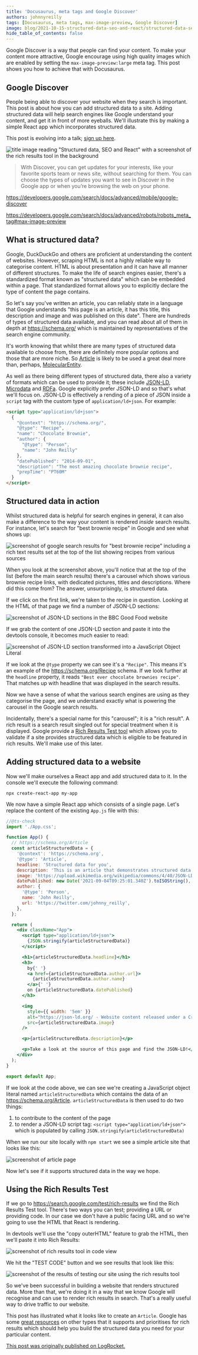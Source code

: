 ```yaml
---
title: 'Docusaurus, meta tags and Google Discover'
authors: johnnyreilly
tags: [Docusaurus, meta tags, max-image-preview, Google Discover]
image: blog/2021-10-15-structured-data-seo-and-react/structured-data-seo-and-react.png
hide_table_of_contents: false
---
```


Google Discover is a way that people can find your content. To make your content more attractive, Google encourage using high quality images which are enabled by setting the `max-image-preview:large` meta tag. This post shows you how to achieve that with Docusaurus.

## Google Discover

People being able to discover your website when they search is important. This post is about how you can add structured data to a site. Adding structured data will help search engines like Google understand your content, and get it in front of more eyeballs. We'll illustrate this by making a simple React app which incorporates structured data.

This post is evolving into a talk; [sign up here](https://blog.logrocket.com/logrocket-react-meetup-react-structured-data-and-seo/).

![title image reading "Structured data, SEO and React" with a screenshot of the rich results tool in the background](../static/blog/2021-10-15-structured-data-seo-and-react/structured-data-seo-and-react.png)

> With Discover, you can get updates for your interests, like your favorite sports team or news site, without searching for them. You can choose the types of updates you want to see in Discover in the Google app or when you’re browsing the web on your phone.

https://developers.google.com/search/docs/advanced/mobile/google-discover

https://developers.google.com/search/docs/advanced/robots/robots_meta_tag#max-image-preview

## What is structured data?

Google, DuckDuckGo and others are proficient at understanding the content of websites. However, scraping HTML is not a highly reliable way to categorise content. HTML is about presentation and it can have all manner of different structures. To make the life of search engines easier, there's a standardized format known as "structured data" which can be embedded within a page. That standardized format allows you to explicitly declare the type of content the page contains.

So let's say you've written an article, you can reliably state in a language that Google understands "this page is an article, it has this title, this description and image and was published on this date". There are hundreds of types of structured data available, and you can read about all of them in depth at https://schema.org/ which is maintained by representatives of the search engine community.

It's worth knowing that whilst there are many types of structured data available to choose from, there are definitely more popular options and those that are more niche. So [Article](https://schema.org/Article) is likely to be used a great deal more than, perhaps, [MolecularEntity](https://schema.org/MolecularEntity).

As well as there being different types of structured data, there also a variety of formats which can be used to provide it; these include [JSON-LD](http://json-ld.org/), [Microdata](https://www.w3.org/TR/microdata/) and [RDFa](https://rdfa.info/). Google explicitly prefer JSON-LD and so that's what we'll focus on. JSON-LD is effectively a rending of a piece of JSON inside a `script` tag with the custom type of `application/ld+json`. For example:

```html
<script type="application/ld+json">
  {
    "@context": "https://schema.org/",
    "@type": "Recipe",
    "name": "Chocolate Brownie",
    "author": {
      "@type": "Person",
      "name": "John Reilly"
    },
    "datePublished": "2014-09-01",
    "description": "The most amazing chocolate brownie recipe",
    "prepTime": "PT60M"
  }
</script>
```

## Structured data in action

Whilst structured data is helpful for search engines in general, it can also make a difference to the way your content is rendered _inside_ search results. For instance, let's search for "best brownie recipe" in Google and see what shows up:

![screenshot of google search results for "best brownie recipe" including a rich text results set at the top of the list showing recipes from various sources](../static/blog/2021-10-15-structured-data-seo-and-react/screenshot-of-rich-text-results.png)

When you look at the screenshot above, you'll notice that at the top of the list (before the main search results) there's a carousel which shows various brownie recipe links, with dedicated pictures, titles and descriptions. Where did this come from? The answer, unsurprisingly, is structured data.

If we click on the first link, we're taken to the recipe in question. Looking at the HTML of that page we find a number of JSON-LD sections:

![screenshot of JSON-LD sections in the BBC Good Food website](../static/blog/2021-10-15-structured-data-seo-and-react/structured-data-in-action.png)

If we grab the content of one JSON-LD section and paste it into the devtools console, it becomes much easier to read:

![screenshot of JSON-LD section transformed into a JavaScript Object Literal](../static/blog/2021-10-15-structured-data-seo-and-react/single-structured-data-as-JSON.png)

If we look at the `@type` property we can see it's a `"Recipe"`. This means it's an example of the https://schema.org/Recipe schema. If we look further at the `headline` property, it reads `"Best ever chocolate brownies recipe"`. That matches up with headline that was displayed in the search results.

Now we have a sense of what the various search engines are using as they categorise the page, and we understand exactly what is powering the carousel in the Google search results.

Incidentally, there's a special name for this "carousel"; it is a "rich result". A rich result is a search result singled out for special treatment when it is displayed. Google provide a [Rich Results Test tool](https://search.google.com/test/rich-results) which allows you to validate if a site provides structured data which is eligible to be featured in rich results. We'll make use of this later.

## Adding structured data to a website

Now we'll make ourselves a React app and add structured data to it. In the console we'll execute the following command:

```
npx create-react-app my-app
```

We now have a simple React app which consists of a single page. Let's replace the content of the existing `App.js` file with this:

```jsx
//@ts-check
import './App.css';

function App() {
  // https://schema.org/Article
  const articleStructuredData = {
    '@context': 'https://schema.org',
    '@type': 'Article',
    headline: 'Structured data for you',
    description: 'This is an article that demonstrates structured data.',
    image: 'https://upload.wikimedia.org/wikipedia/commons/4/40/JSON-LD.svg',
    datePublished: new Date('2021-09-04T09:25:01.340Z').toISOString(),
    author: {
      '@type': 'Person',
      name: 'John Reilly',
      url: 'https://twitter.com/johnny_reilly',
    },
  };

  return (
    <div className="App">
      <script type="application/ld+json">
        {JSON.stringify(articleStructuredData)}
      </script>

      <h1>{articleStructuredData.headline}</h1>
      <h3>
        by{' '}
        <a href={articleStructuredData.author.url}>
          {articleStructuredData.author.name}
        </a>{' '}
        on {articleStructuredData.datePublished}
      </h3>

      <img
        style={{ width: '5em' }}
        alt="https://json-ld.org/ - Website content released under a Creative Commons CC0 Public Domain Dedication except where an alternate is specified., CC0, via Wikimedia Commons"
        src={articleStructuredData.image}
      />

      <p>{articleStructuredData.description}</p>

      <p>Take a look at the source of this page and find the JSON-LD!</p>
    </div>
  );
}

export default App;
```

If we look at the code above, we can see we're creating a JavaScript object literal named `articleStructuredData` which contains the data of an https://schema.org/Article. `articleStructuredData` is then used to do two things:

1. to contribute to the content of the page
2. to render a JSON-LD script tag: `<script type="application/ld+json">` which is populated by calling `JSON.stringify(articleStructuredData)`

When we run our site locally with `npm start` we see a simple article site that looks like this:

![screenshot of article page](../static/blog/2021-10-15-structured-data-seo-and-react/screenshot-of-article.png)

Now let's see if it supports structured data in the way we hope.

## Using the Rich Results Test

If we go to https://search.google.com/test/rich-results we find the Rich Results Test tool. There's two ways you can test; providing a URL or providing code. In our case we don't have a public facing URL and so we're going to use the HTML that React is rendering.

In devtools we'll use the "copy outerHTML" feature to grab the HTML, then we'll paste it into Rich Results:

![screenshot of rich results tool in code view](../static/blog/2021-10-15-structured-data-seo-and-react/screenshot-of-rich-results-tool.png)

We hit the "TEST CODE" button and we see results that look like this:

![screenshot of the results of testing our site using the rich results tool](../static/blog/2021-10-15-structured-data-seo-and-react/screenshot-of-rich-results-tool-test.png)

So we've been successful in building a website that renders structured data. More than that, we're doing it in a way that we know Google will recognise and can use to render rich results in search. That's a really useful way to drive traffic to our website.

This post has illustrated what it looks like to create an `Article`. Google has some [great resources](https://developers.google.com/search/docs/advanced/structured-data/search-gallery) on other types that it supports and prioritises for rich results which should help you build the structured data you need for your particular content.

[This post was originally published on LogRocket.](https://blog.logrocket.com/react-structured-data-and-seo/)
